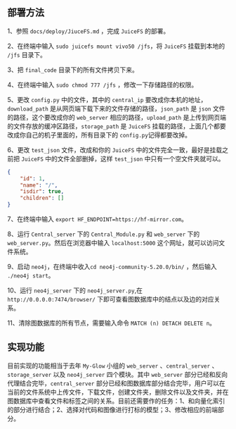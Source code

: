 ## 部署方法

1、参照 `docs/deploy/JiuceFS.md` ，完成 `JuiceFS` 的部署。

2、在终端中输入 `sudo juicefs mount vivo50 /jfs`，将 `JuiceFS` 挂载到本地的 `/jfs` 目录下。

3、把 `final_code` 目录下的所有文件拷贝下来。

4、在终端中输入 `sudo chmod 777 /jfs` ，修改一下存储路径的权限。

5、更改 `config.py` 中的文件，其中的 `central_ip` 要改成你本机的地址，`download_path` 是从网页端下载下来的文件存储的路径，`json_path` 是 `json` 文件的路径，这个要改成你的 `web_server` 相应的路径，`upload_path` 是上传到网页端的文件存放的缓冲区路径，`storage_path` 是 `JuiceFS` 挂载的路径，上面几个都要改成你自己的机子里面的，所有目录下的 `config.py`记得都要改掉。

6、更改 `test_json` 文件，改成和你的 `JuiceFS` 中的文件完全一致，最好是挂载之前把 `JuiceFS` 中的文件全部删掉，这样 `test_json` 中只有一个空文件夹就可以。

```json
{
    "id": 1,
    "name": "/",
    "isdir": true,
    "children": []
}
```

7、在终端中输入 `export HF_ENDPOINT=https://hf-mirror.com`。

8、运行 `Central_server` 下的 `Central_Module.py` 和 `web_server` 下的 `web_server.py`。然后在浏览器中输入 `localhost:5000` 这个网址，就可以访问文件系统。

9、启动 `neo4j`，在终端中收入`cd neo4j-community-5.20.0/bin/` ，然后输入 `./neo4j start`。

10、运行 `neo4j_server` 下的 `neo4j_server.py`,在 `http://0.0.0.0:7474/browser/` 下即可查看图数据库中的结点以及边的对应关系。

11、清除图数据库的所有节点，需要输入命令 `MATCH (n) DETACH DELETE n`。

## 实现功能

目前实现的功能相当于去年 `My-Glow` 小组的 `web_server` 、`central_server` 、 `storage_server` 以及 `neo4j_server` 四个模块。其中 `web_server` 部分已经和反向代理结合完毕，`central_server` 部分已经和图数据库部分结合完毕，用户可以在当前的文件系统中上传文件，下载文件，创建文件夹，删除文件以及文件夹，并在图数据库中查看文件和标签之间的关系。目前还需要作的任务：1、和向量化索引的部分进行结合；2、选择对代码和图像进行打标的模型；3、修改相应的前端部分。




